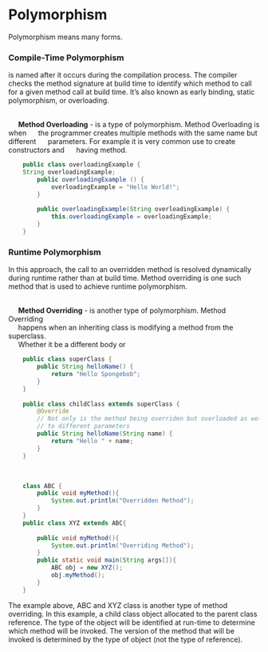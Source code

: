 # Polymorphism
Polymorphism means many forms.

### Compile-Time Polymorphism
is named after it occurs during the compilation process. The compiler checks the method signature at build time to identify 
which method to call for a given method call at build time. It’s also known as early binding, static polymorphism, 
or overloading. <br /> <br />

&nbsp;&nbsp;&nbsp;&nbsp;&nbsp;**Method Overloading** - is a type of polymorphism. Method Overloading is when
&nbsp;&nbsp;&nbsp;&nbsp;&nbsp;the programmer creates multiple methods with the same name but different
&nbsp;&nbsp;&nbsp;&nbsp;&nbsp;parameters. For example it is very common use to create constructors and
&nbsp;&nbsp;&nbsp;&nbsp;&nbsp;having method.
``` java
    public class overloadingExample {
    String overloadingExample;
        public overloadingExample () {
            overloadingExample = "Hello World!";
        }
        
        public overloadingExample(String overloadingExample) {
            this.overloadingExample = overloadingExample;
        }
    }
```

### Runtime Polymorphism ### 
In this approach, the call to an overridden method is resolved dynamically during runtime rather than at build time. 
Method overriding is one such method that is used to achieve runtime polymorphism. <br /> <br />

&nbsp;&nbsp;&nbsp;&nbsp;&nbsp;**Method Overriding** - is another type of polymorphism. Method Overriding <br />
&nbsp;&nbsp;&nbsp;&nbsp;&nbsp;happens when an inheriting class is modifying a method from the superclass. <br />
&nbsp;&nbsp;&nbsp;&nbsp;&nbsp;Whether it be a different body or <br />
``` java
    public class superClass {
        public String helloName() {
            return "Hello Spongebob";
        }
    }
    
    public class childClass extends superClass {
        @Override
        // Not only is the method being overriden but overloaded as well due
        // to different parameters
        public String helloName(String name) {
            return "Hello " + name;
        }
    }
```
<br />

``` java
    class ABC {
        public void myMethod(){
            System.out.println("Overridden Method");
        }
    }
    public class XYZ extends ABC{
    
        public void myMethod(){
            System.out.println("Overriding Method");
        }
        public static void main(String args[]){
            ABC obj = new XYZ();
            obj.myMethod();
        }
    }
```

The example above, ABC and XYZ class is another type of method overriding. In this example, a child class object allocated to the
parent class reference. The type of the object will be identified at run-time to determine which method will be invoked.
The version of the method that will be invoked is determined by the type of object (not the type of reference). <br />